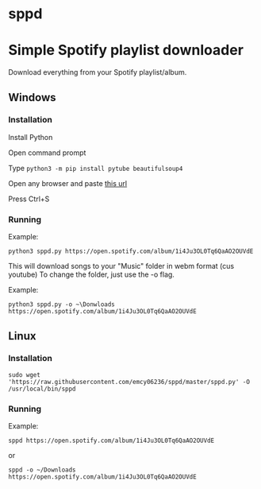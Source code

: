 # sppd
# Simple Spotify playlist downloader
Download everything from your Spotify playlist/album.

## Windows
### Installation
Install Python

Open command prompt

Type `python3 -m pip install pytube beautifulsoup4`

Open any browser and paste [this url](https://raw.githubusercontent.com/emcy06236/sppd/master/sppd.py)

Press Ctrl+S

### Running
Example:
```
python3 sppd.py https://open.spotify.com/album/1i4Ju3OL0Tq6QaAO2OUVdE
```
This will download songs to your "Music" folder in webm format (cus youtube)
To change the folder, just use the -o flag.

Example:
```
python3 sppd.py -o ~\Donwloads https://open.spotify.com/album/1i4Ju3OL0Tq6QaAO2OUVdE
```

## Linux
### Installation
```
sudo wget 'https://raw.githubusercontent.com/emcy06236/sppd/master/sppd.py' -O /usr/local/bin/sppd
```

### Running
Example:
```
sppd https://open.spotify.com/album/1i4Ju3OL0Tq6QaAO2OUVdE
```
or
```
sppd -o ~/Downloads https://open.spotify.com/album/1i4Ju3OL0Tq6QaAO2OUVdE
```
